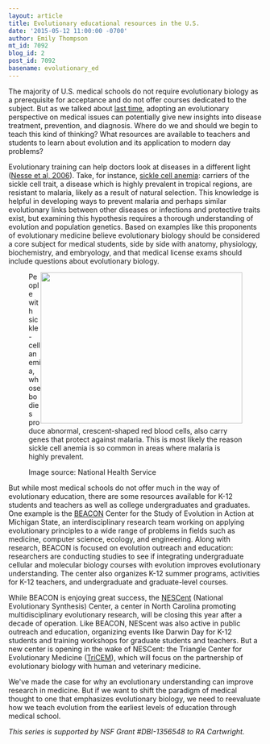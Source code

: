```yaml
---
layout: article
title: Evolutionary educational resources in the U.S.
date: '2015-05-12 11:00:00 -0700'
author: Emily Thompson
mt_id: 7092
blog_id: 2
post_id: 7092
basename: evolutionary_ed
---
```

The majority of U.S. medical schools do not require evolutionary biology as a prerequisite for acceptance and do not offer courses dedicated to the subject. But as we talked about [last time](http://pandasthumb.org/archives/2015/04/what-do-darwin.html), adopting an evolutionary perspective on medical issues can potentially give new insights into disease treatment, prevention, and diagnosis. Where do we and should we begin to teach this kind of thinking? What resources are available to teachers and students to learn about evolution and its application to modern day problems?

Evolutionary training can help doctors look at diseases in a different light ([Nesse et al, 2006](http://www-personal.umich.edu/~nesse/Articles/NesseOmennStearns-MedNeedsEvolAnnot-Science-2006.pdf)). Take, for instance, [sickle cell anemia](http://www.nature.com/scitable/topicpage/natural-selection-uncovering-mechanisms-of-evolutionary-adaptation-34539): carriers of the sickle cell trait, a disease which is highly prevalent in tropical regions, are resistant to malaria, likely as a result of natural selection. This knowledge is helpful in developing ways to prevent malaria and perhaps similar evolutionary links between other diseases or infections and protective traits exist, but examining this hypothesis requires a thorough understanding of evolution and population genetics. Based on examples like this proponents of evolutionary medicine believe evolutionary biology should be considered a core subject for medical students, side by side with anatomy, physiology, biochemistry, and embryology, and that medical license exams should include questions about evolutionary biology.

<figure>
<img src="http://pandasthumb.org/archives/2015/05/12/sickle%20cell.jpg" alt="" width="400" height="300" style="float:right;" />
<figcaption markdown="span">
People with sickle-cell anemia, whose bodies produce abnormal, crescent-shaped red blood cells, also carry genes that protect against malaria. This is most likely the reason sickle cell anemia is so common in areas where malaria is highly prevalent.

Image source: National Health Service

</figcaption>
</figure>

But while most medical schools do not offer much in the way of evolutionary education, there are some resources available for K-12 students and teachers as well as college undergraduates and graduates. One example is the [BEACON](http://beacon-center.org) Center for the Study of Evolution in Action at Michigan State, an interdisciplinary research team working on applying evolutionary principles to a wide range of problems in fields such as medicine, computer science, ecology, and engineering. Along with research, BEACON is focused on evolution outreach and education: researchers are conducting studies to see if integrating undergraduate cellular and molecular biology courses with evolution improves evolutionary understanding. The center also organizes K-12 summer programs, activities for K-12 teachers, and undergraduate and graduate-level courses. 

While BEACON is enjoying great success, the [NESCent](http://www.nescent.org) (National Evolutionary Synthesis) Center, a center in North Carolina promoting multidisciplinary evolutionary research, will be closing this year after a decade of operation. Like BEACON, NEScent was also active in public outreach and education, organizing events like Darwin Day for K-12 students and training workshops for graduate students and teachers. But a new center is opening in the wake of NESCent: the Triangle Center for Evolutionary Medicine ([TriCEM](http://www.eurekalert.org/pub_releases/2014-11/nesc-ncr112114.php)), which will focus on the partnership of evolutionary biology with human and veterinary medicine. 

We've made the case for why an evolutionary understanding can improve research in medicine. But if we want to shift the paradigm of medical thought to one that emphasizes evolutionary biology, we need to reevaluate how we teach evolution from the earliest levels of education through medical school. 

_This series is supported by NSF Grant #DBI-1356548 to RA Cartwright._
